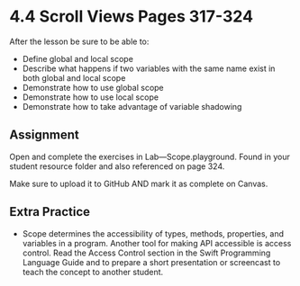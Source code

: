 # 4.4 Scroll Views Pages 317-324 #

After the lesson be sure to be able to:
- Define global and local scope
- Describe what happens if two variables with the same name exist in both global and local scope
- Demonstrate how to use global scope
- Demonstrate how to use local scope
- Demonstrate how to take advantage of variable shadowing

## Assignment ##

Open and complete the exercises in Lab—Scope.playground. Found in your student resource folder and also referenced on page 324.

Make sure to upload it to GitHub AND mark it as complete on Canvas.

## Extra Practice ##

- Scope determines the accessibility of types, methods, properties, and variables in a program. Another tool for making API accessible is access control. Read the Access Control section in the Swift Programming Language Guide and to prepare a short presentation or screencast to teach the concept to another student.
